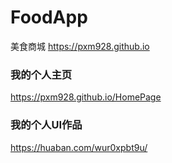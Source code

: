 # FoodApp
美食商城
https://pxm928.github.io


### 我的个人主页
https://pxm928.github.io/HomePage

### 我的个人UI作品
https://huaban.com/wur0xpbt9u/